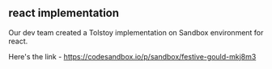 ## react implementation

Our dev team created a Tolstoy implementation on Sandbox environment for react.

Here's the link - https://codesandbox.io/p/sandbox/festive-gould-mkj8m3
